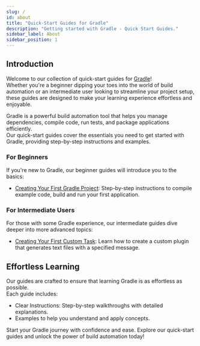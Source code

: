 ```yaml
---
slug: /
id: about
title: "Quick-Start Guides for Gradle"
description: "Getting started with Gradle - Quick Start Guides."
sidebar_label: About
sidebar_position: 1
---
```


## Introduction

Welcome to our collection of quick-start guides for [Gradle](https://gradle.org/ "Link to the website of Gradle")!<br />
Whether you're a beginner dipping your toes into the world of build automation or an intermediate user looking to streamline your project setup,
these guides are designed to make your learning experience effortless and enjoyable.

Gradle is a powerful build automation tool that helps you manage dependencies, compile code, run tests, and package applications efficiently.<br />
Our quick-start guides cover the essentials you need to get started with Gradle, providing step-by-step instructions and examples.

### For Beginners

If you're new to Gradle, our beginner guides will introduce you to the basics:

- [Creating Your First Gradle Project](./quick-start-guides/getting-started.md "Link to Getting Started Guide"): Step-by-step instructions to compile example code, build and run your first application.

### For Intermediate Users

For those with some Gradle experience, our intermediate guides dive deeper into more advanced topics:

- [Creating Your First Custom Task](./quick-start-guides/technical-writer.md "Link to Technical Writer Guide"): Learn how to create a custom plugin that generates text files with a specified message.

## Effortless Learning

Our guides are crafted to ensure that learning Gradle is as effortless as possible.<br />
Each guide includes:

- Clear Instructions: Step-by-step walkthroughs with detailed explanations.
- Examples to help you understand and apply concepts.

Start your Gradle journey with confidence and ease. Explore our quick-start guides and unlock the power of build automation today!
